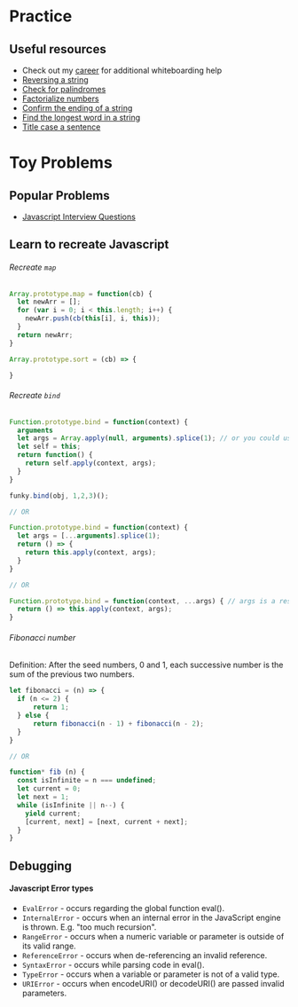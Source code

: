 # Practice

## Useful resources
- Check out my [career](./../../other/career.md) for additional whiteboarding help
- [Reversing a string](https://medium.freecodecamp.com/how-to-reverse-a-string-in-javascript-in-3-different-ways-75e4763c68cb#.21a6igs2v)
- [Check for palindromes](https://medium.freecodecamp.com/two-ways-to-check-for-palindromes-in-javascript-64fea8191fd7#.cloixfqz0)
- [Factorialize numbers](https://medium.freecodecamp.com/how-to-factorialize-a-number-in-javascript-9263c89a4b38#.8uwibba2o)
- [Confirm the ending of a string](https://medium.freecodecamp.com/two-ways-to-confirm-the-ending-of-a-string-in-javascript-62b4677034ac#.7bgq02qua)
- [Find the longest word in a string](https://medium.freecodecamp.com/three-ways-to-find-the-longest-word-in-a-string-in-javascript-a2fb04c9757c#.rwmqzokyn)
- [Title case a sentence](https://medium.freecodecamp.com/three-ways-to-title-case-a-sentence-in-javascript-676a9175eb27#.wxvzuvj5u)


# Toy Problems

## Popular Problems
- [Javascript Interview Questions](https://github.com/kennymkchan/interview-questions-in-javascript)

## Learn to recreate Javascript

###### Recreate `map`

```js
Array.prototype.map = function(cb) {
  let newArr = [];
  for (var i = 0; i < this.length; i++) {
    newArr.push(cb(this[i], i, this));
  }
  return newArr;
}
```

```js
Array.prototype.sort = (cb) => {

}
```

###### Recreate `bind`

```js
Function.prototype.bind = function(context) {
  arguments
  let args = Array.apply(null, arguments).splice(1); // or you could use Array.from(arguments)
  let self = this;
  return function() {
    return self.apply(context, args);
  }
}

funky.bind(obj, 1,2,3)();

// OR

Function.prototype.bind = function(context) {
  let args = [...arguments].splice(1);
  return () => {
    return this.apply(context, args);
  }
}

// OR

Function.prototype.bind = function(context, ...args) { // args is a rest parameter
  return () => this.apply(context, args);
}
```


###### Fibonacci number
Definition: After the seed numbers, 0 and 1, each successive number is the sum of the previous two numbers.

```js
let fibonacci = (n) => {
  if (n <= 2) {
      return 1;
  } else {
      return fibonacci(n - 1) + fibonacci(n - 2);
  }
}

// OR

function* fib (n) {
  const isInfinite = n === undefined;
  let current = 0;
  let next = 1;
  while (isInfinite || n--) {
    yield current;
    [current, next] = [next, current + next];
  }
}
```


## Debugging

#### Javascript Error types

- `EvalError` - occurs regarding the global function eval().
- `InternalError` - occurs when an internal error in the JavaScript engine is thrown. E.g. "too much recursion".
- `RangeError` - occurs when a numeric variable or parameter is outside of its valid range.
- `ReferenceError` - occurs when de-referencing an invalid reference.
- `SyntaxError` - occurs while parsing code in eval().
- `TypeError` - occurs when a variable or parameter is not of a valid type.
- `URIError` - occurs when encodeURI() or decodeURI() are passed invalid parameters.
